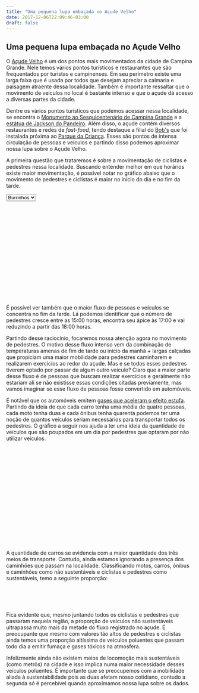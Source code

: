 ```yaml
---
title: "Uma pequena lupa embaçada no Açude Velho"
date: 2017-12-06T22:09:46-03:00
draft: false
---
```

<div class="container">
<style> 
  #tooltip {
    position: absolute;
    width: auto;
    height: auto;
    margin:0px;
    padding: 10px;
    background-color: #D3F6DB;
    border-radius: 10px;
  }

  #tooltip.hidden {
    display: none;
  }

  #tooltip p {
    margin: 0;
    font-family: sans-serif;
    font-size: 12px;
    line-height: 20px;
  }
</style> 
    <div class="row">
      <h2>Uma pequena lupa embaçada no Açude Velho</h2>
      <p>O <a href="https://www.google.com.br/maps/place/A%C3%A7ude+Velho/@-7.2254326,-35.8828375,17z/data=!3m1!4b1!4m5!3m4!1s0x7ac1e50873c3cd5:0x363a371535b8eb22!8m2!3d-7.2266407!4d-35.8831956">Açude Velho</a> é um dos pontos mais movimentados da cidade de Campina Grande. Nele temos vários pontos turísticos e restaurantes que são frequentados por turistas e campinenses. Em seu perímetro existe uma larga faixa que é usada por todos que desejam apreciar a calmaria e paisagem atraente dessa localidade. Também é importante ressaltar que o movimento de veículos no local é bastante intenso e que o açude dá acesso a diversas partes da cidade.</p>
      <p>Dentre os vários pontos turísticos que podemos acessar nessa localidade, se encontra o <a href="https://www.google.com.br/maps/place/Monumento+ao+Sesquicenten%C3%A1rio+de+Campina+Grande/@-7.2261531,-35.8843413,19.75z/data=!4m13!1m7!3m6!1s0x7ac1e50873c3cd5:0x363a371535b8eb22!2sA%C3%A7ude+Velho!3b1!8m2!3d-7.2266407!4d-35.8831956!3m4!1s0x7ac1e451d787139:0xeb7890b1bad27070!8m2!3d-7.2260623!4d-35.8843437">Monumento ao Sesquicentenário de Campina Grande</a> e a <a href="https://www.google.com.br/maps/place/Monumento+Jackson+do+Pandeiro/@-7.2245114,-35.8801692,21z/data=!4m13!1m7!3m6!1s0x7ac1e50873c3cd5:0x363a371535b8eb22!2sA%C3%A7ude+Velho!3b1!8m2!3d-7.2266407!4d-35.8831956!3m4!1s0x7ac1e5a841705db:0xf057b8b163dd7221!8m2!3d-7.2244291!4d-35.8801226">estátua de Jackson do Pandeiro</a>. Além disso, o açude contém diversos restaurantes e redes de <i>fast-food</i>, tendo destaque a filial do <a href="https://www.google.com.br/maps/place/Bob's+-+Campina+Grande/@-7.2266996,-35.8804727,19.83z/data=!4m13!1m7!3m6!1s0x7ac1e50873c3cd5:0x363a371535b8eb22!2sA%C3%A7ude+Velho!3b1!8m2!3d-7.2266407!4d-35.8831956!3m4!1s0x7ac1e5b0feb9c19:0x213b42e85445d87!8m2!3d-7.2268552!4d-35.8804464">Bob's</a> que foi instalada próxima ao <a href="https://www.google.com.br/maps/place/Parque+da+Crian%C3%A7a/@-7.2265791,-35.8785105,18.13z/data=!4m13!1m7!3m6!1s0x7ac1e50873c3cd5:0x363a371535b8eb22!2sA%C3%A7ude+Velho!3b1!8m2!3d-7.2266407!4d-35.8831956!3m4!1s0x7ac1e5bc831e2f3:0x81c496cd609fb605!8m2!3d-7.22682!4d-35.8780861">Parque da Criança</a>. Esses são pontos de intensa circulação de pessoas e veículos e partindo disso podemos aproximar nossa lupa sobre o Açude Velho.</p>
      <p>A primeira questão que trataremos é sobre a movimentação de ciclistas e pedestres nessa localidade. Buscando entender melhor em que horários existe maior movimentação, é possível notar no gráfico abaixo que o movimento de pedestres e ciclistas é maior no início do dia e no fim da tarde.
      </p>
      <select id="inds">
        <option value="burrinhos" selected="selected">Burrinhos</option>
        <option value="jackson">Jackson</option>
        <option value="bobs">Bobs</option>
      </select>
      <div class="row visu1" id="chart1">
        <svg width="960" height="500" id = "visu1">
        </svg>
      </div>
      <p>É possível ver também que o maior fluxo de pessoas e veículos se concentra no fim da tarde. Lá podemos identificar que o número de pedestres cresce entre as 15:00 horas, encontra seu ápice às 17:00 e vai reduzindo a partir das 18:00 horas.</p>
      <p>Partindo desse raciocínio, focaremos nossa atenção agora no movimento de pedestres. O motivo desse fluxo intenso vem da combinação de temperaturas amenas de fim de tarde ou início da manhã + largas calçadas que propiciam uma maior mobilidade para pedestres caminharem e realizarem exercícios ao redor do açude. Mas e se todos esses pedestres tiverem optado por passar de algum outro veículo? Claro que a maior parte desse fluxo é de pessoas que buscam realizar exercícios e geralmente não estariam ali se não existisse essas condições citadas previamente, mas vamos imaginar se esse fluxo de pessoas fosse convertido em automóveis.</p>
      <p>É notável que os automóveis emitem <a href="https://exame.abril.com.br/brasil/carros-representam-726-da-emissao-de-gases-efeito-estufa-em-sp/">gases que aceleram o efeito estufa</a>. Partindo da ideia de que cada carro tenha uma média de quatro pessoas, cada moto tenha duas e cada ônibus tenha quarenta podemos ter uma noção de quantos veículos seriam necessários para transportar todos os pedestres. O gráfico a seguir nos ajuda a ter uma ideia da quantidade de veículos que são poupados em um dia por pedestres que optaram por não utilizar veículos.
      </p>
      <div class="row visu2" id="chart2">
        <svg width="960" height="500" id = "visu2"></svg>
      </div>
      <p>A quantidade de carros se evidencia com a maior quantidade dos três meios de transporte. Contudo, ainda estamos ignorando a presença dos caminhões que passam na localidade. Classificando motos, carros, ônibus e caminhões como não sustentáveis e ciclistas e pedestres como sustentáveis, temo a seguinte proporção:</p>
      <div class="row visu3" id="chart3">
        <svg width="960" height="100" id = "visu3"></svg>
      </div>
      <p>Fica evidente que, mesmo juntando todos os ciclistas e pedestres que passaram naquela região, a proporção de veículos não sustentáveis ultrapassa muito mais da metade do fluxo registrado no açude. É preocupante que mesmo com valores tão altos de pedestres e ciclistas ainda temos uma proporção altíssima de veículos poluentes que passam todo dia a emitir fumaça e gases tóxicos na atmosfera.   
      </p>
      <p>Infelizmente ainda não existem meios de locomoção mais sustentáveis (como metrôs) na cidade e isso implica numa maior necessidade desses veículos poluentes. É importante que se preocupemos com a mobilidade aliada à sustentabilidade pois as duas afetam nosso cotidiano, contudo a segunda só é percebível quando aproximamos nossa lupa sobre os dados.
      </p>
    </div>
  <script src="https://d3js.org/d3.v4.min.js"></script>
  <script src="/BlogVisualizacao/post/static/visualizacao-acude.js"></script>

</div>

